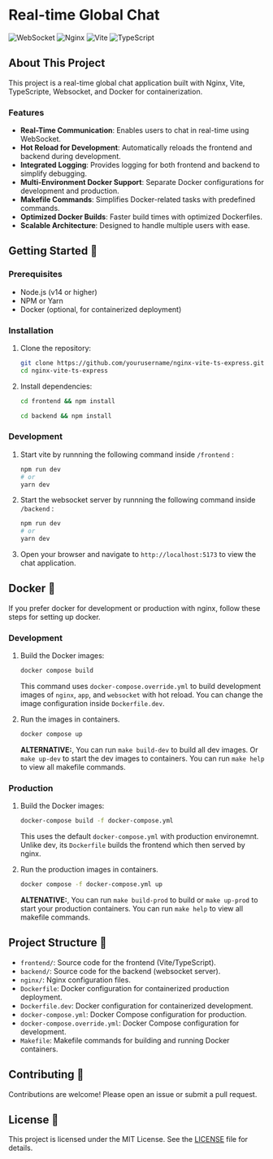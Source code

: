 # Real-time Global Chat

![WebSocket](https://img.shields.io/badge/websocket-%2300C7B7.svg?style=for-the-badge&logo=websocket&logoColor=white)
![Nginx](https://img.shields.io/badge/nginx-%23009639.svg?style=for-the-badge&logo=nginx&logoColor=white)
![Vite](https://img.shields.io/badge/vite-%2300C7B7.svg?style=for-the-badge&logo=vite&logoColor=white)
![TypeScript](https://img.shields.io/badge/typescript-%23007ACC.svg?style=for-the-badge&logo=typescript&logoColor=white)

## About This Project

This project is a real-time global chat application built with Nginx, Vite, TypeScripte, Websocket, and Docker for containerization.

### Features

- **Real-Time Communication**: Enables users to chat in real-time using WebSocket.
- **Hot Reload for Development**: Automatically reloads the frontend and backend during development.
- **Integrated Logging**: Provides logging for both frontend and backend to simplify debugging.
- **Multi-Environment Docker Support**: Separate Docker configurations for development and production.
- **Makefile Commands**: Simplifies Docker-related tasks with predefined commands.
- **Optimized Docker Builds**: Faster build times with optimized Dockerfiles.
- **Scalable Architecture**: Designed to handle multiple users with ease.

## Getting Started 🚀

### Prerequisites

- Node.js (v14 or higher)
- NPM or Yarn
- Docker (optional, for containerized deployment)

### Installation

1. Clone the repository:

   ```sh
   git clone https://github.com/yourusername/nginx-vite-ts-express.git
   cd nginx-vite-ts-express
   ```

2. Install dependencies:
   ```sh
   cd frontend && npm install
   ```
   ```sh
   cd backend && npm install
   ```

### Development

1. Start vite by runnning the following command inside `/frontend` :

   ```sh
   npm run dev
   # or
   yarn dev
   ```

2. Start the websocket server by runnning the following command inside `/backend` :

   ```sh
   npm run dev
   # or
   yarn dev

   ```

3. Open your browser and navigate to `http://localhost:5173` to view the chat application.

## Docker 🐳

If you prefer docker for development or production with nginx, follow these steps for setting up docker.

### Development

1. Build the Docker images:

   ```sh
   docker compose build
   ```

   This command uses `docker-compose.override.yml` to build development images of `nginx`, `app`, and `websocket` with hot reload. You can change the image configuration inside `Dockerfile.dev`.

2. Run the images in containers.

   ```sh
   docker compose up
   ```

   **ALTERNATIVE:**,
   You can run `make build-dev` to build all dev images. Or `make up-dev` to start the dev images to containers. You can run `make help` to view all makefile commands.

### Production

1. Build the Docker images:

   ```sh
   docker-compose build -f docker-compose.yml
   ```

   This uses the default `docker-compose.yml` with production environemnt. Unlike dev, its `Dockerfile` builds the frontend which then served by nginx.

2. Run the production images in containers.
   ```sh
   docker compose -f docker-compose.yml up
   ```
   **ALTENATIVE:**,
   You can run `make build-prod` to build or `make up-prod` to start your production containers. You can run `make help` to view all makefile commands.

## Project Structure 📁

- `frontend/`: Source code for the frontend (Vite/TypeScript).
- `backend/`: Source code for the backend (websocket server).
- `nginx/`: Nginx configuration files.
- `Dockerfile`: Docker configuration for containerized production deployment.
- `Dockerfile.dev`: Docker configuration for containerized development.
- `docker-compose.yml`: Docker Compose configuration for production.
- `docker-compose.override.yml`: Docker Compose configuration for development.
- `Makefile`: Makefile commands for building and running Docker containers.

## Contributing 🤝

Contributions are welcome! Please open an issue or submit a pull request.

## License 📄

This project is licensed under the MIT License. See the [LICENSE](LICENSE) file for details.
